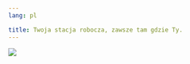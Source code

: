 ```yaml
---
lang: pl

title: Twoja stacja robocza, zawsze tam gdzie Ty.
---
```


<img src="Images/earth.png" />




